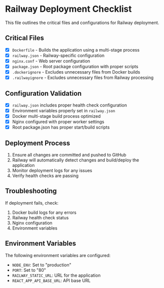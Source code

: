 # Railway Deployment Checklist

This file outlines the critical files and configurations for Railway deployment.

## Critical Files

- [x] `Dockerfile` - Builds the application using a multi-stage process
- [x] `railway.json` - Railway-specific configuration
- [x] `nginx.conf` - Web server configuration
- [x] `package.json` - Root package configuration with proper scripts
- [x] `.dockerignore` - Excludes unnecessary files from Docker builds
- [x] `.railwayignore` - Excludes unnecessary files from Railway processing

## Configuration Validation

- [x] `railway.json` includes proper health check configuration
- [x] Environment variables properly set in `railway.json`
- [x] Docker multi-stage build process optimized
- [x] Nginx configured with proper worker settings
- [x] Root package.json has proper start/build scripts

## Deployment Process

1. Ensure all changes are committed and pushed to GitHub
2. Railway will automatically detect changes and build/deploy the application
3. Monitor deployment logs for any issues
4. Verify health checks are passing

## Troubleshooting

If deployment fails, check:

1. Docker build logs for any errors
2. Railway health check status
3. Nginx configuration
4. Environment variables

## Environment Variables

The following environment variables are configured:

- `NODE_ENV`: Set to "production"
- `PORT`: Set to "80"
- `RAILWAY_STATIC_URL`: URL for the application
- `REACT_APP_API_BASE_URL`: API base URL 